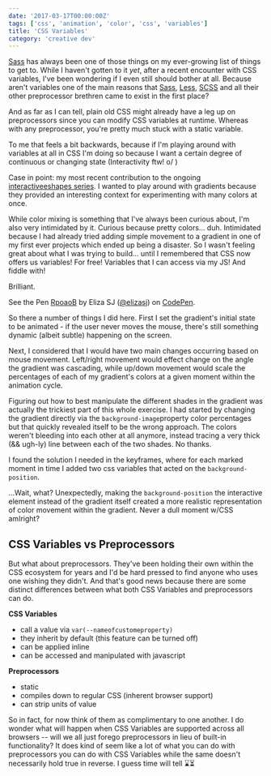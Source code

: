 ```yaml
---
date: '2017-03-17T00:00:00Z'
tags: ['css', 'animation', 'color', 'css', 'variables']
title: 'CSS Variables'
category: 'creative dev'
---
```


[Sass](http://sass-lang.com/) has always been one of those things on my ever-growing list of things to get to. While I haven't gotten to it _yet_, after a recent encounter with CSS variables, I've been wondering if I even still should bother at all. Because aren't variables one of the main reasons that [Sass](http://sass-lang.com/), [Less](http://lesscss.org/), [SCSS](http://sass-lang.com/documentation/) and all their other preprocessor brethren came to exist in the first place?

And as far as I can tell, plain old CSS might already have a leg up on preprocessors since you can modify CSS variables at runtime. Whereas with any preprocessor, you're pretty much stuck with a static variable.

To me that feels a bit backwards, because if I'm playing around with variables at all in CSS I'm doing so because I want a certain degree of continuous or changing state (Interactivity ftw! o/ )

Case in point: my most recent contribution to the ongoing [interactiveeshapes series](https://github.com/elizasj/interactiveshapes). I wanted to play around with gradients because they provided an interesting context for experimenting with many colors at once.

While color mixing is something that I've always been curious about, I'm also very intimidated by it. Curious because pretty colors... duh. Intimidated because I had already tried adding simple movement to a gradient in one of my first ever projects which ended up being a disaster.
So I wasn't feeling great about what I was trying to build... until I remembered that CSS now offers us variables! For free! Variables that I can access via my JS! And fiddle with!

Brilliant.

<p data-height="650" data-theme-id="light" data-slug-hash="RpoaoB" data-default-tab="result" data-user="elizasj" data-embed-version="2" data-pen-title="RpoaoB" class="codepen">See the Pen <a href="http://codepen.io/elizasj/pen/RpoaoB/">RpoaoB</a> by Eliza SJ (<a href="http://codepen.io/elizasj">@elizasj</a>) on <a href="http://codepen.io">CodePen</a>.</p>
<script async src="https://production-assets.codepen.io/assets/embed/ei.js"></script>

So there a number of things I did here. First I set the gradient's initial state to be animated - if the user never moves the mouse, there's still something dynamic (albeit subtle) happening on the screen.

Next, I considered that I would have two main changes occurring based on mouse movement. Left/right movement would effect change on the angle the gradient was cascading, while up/down movement would scale the percentages of each of my gradient's colors at a given moment within the animation cycle.

Figuring out how to best manipulate the different shades in the gradient was actually the trickiest part of this whole exercise. I had started by changing the gradient directly via the `background-image`property color percentages but that quickly revealed itself to be the wrong approach. The colors weren't bleeding into each other at all anymore, instead tracing a very thick (&& ugh-ly) line between each of the two shades. No thanks.

I found the solution I needed in the keyframes, where for each marked moment in time I added two css variables that acted on the `background-position`.

...Wait, what? Unexpectedly, making the `background-position` the interactive element instead of the gradient itself created a more realistic representation of color movement within the gradient. Never a dull moment w/CSS amIright?

## CSS Variables vs Preprocessors

But what about preprocessors. They've been holding their own within the CSS ecosystem for years and I'd be hard pressed to find anyone who uses one wishing they didn't. And that's good news because there are some distinct differences between what both CSS Variables and preprocessors can do.

**CSS Variables**

- call a value via `var(--nameofcustomeproperty)`
- they inherit by default (this feature can be turned off)
- can be applied inline
- can be accessed and manipulated with javascript

**Preprocessors**

- static
- compiles down to regular CSS (inherent browser support)
- can strip units of value

So in fact, for now think of them as complimentary to one another. I do wonder what will happen when CSS Variables are supported across all browsers -- will we all just forego preprocessors in lieu of built-in functionality? It does kind of seem like a lot of what you can do with preprocessors you can do with CSS Variables while the same doesn't necessarily hold true in reverse. I guess time will tell ⌛⏳
